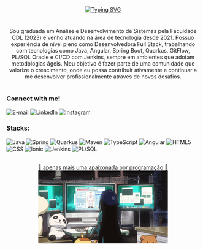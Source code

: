 <div align="center">
  <a href="https://git.io/typing-svg">
    <img src="https://readme-typing-svg.herokuapp.com?font=Handjet&size=35&pause=1000&color=0CD7B6&center=true&vCenter=true&width=435&lines=Ol%C3%A1!+Eu+sou+a+Jhully+Aires+%F0%9F%91%8B%F0%9F%8F%BC" alt="Typing SVG" />
  </a>
</div>

#

<p align="center"> Sou graduada em Análise e Desenvolvimento de Sistemas pela Faculdade CDL (2023) e venho atuando na área de tecnologia desde 2021. Possuo experiência de nível pleno como Desenvolvedora Full Stack, trabalhando com tecnologias como Java, Angular, Spring Boot, Quarkus, GitFlow, PL/SQL Oracle e CI/CD com Jenkins, sempre em ambientes que adotam metodologias ágeis. Meu objetivo é fazer parte de uma comunidade que valorize o crescimento, onde eu possa contribuir ativamente e continuar a me desenvolver profissionalmente através de novos desafios.
  
#

<h3 align="left">Connect with me!</h3>
<div align="left">
    
[![E-mail](https://img.shields.io/badge/-Email-000?style=for-the-badge&logo=microsoft-outlook&logoColor=FF00F6&color:FFF)](jhullyeaires@hotmail.com)
[![LinkedIn](https://img.shields.io/badge/-LinkedIn-000?style=for-the-badge&logo=linkedin&logoColor=FF00F6&color:FFF)](https://www.linkedin.com/in/jhully-aires/)
[![Instagram](https://img.shields.io/badge/-Instagram-000?style=for-the-badge&logo=instagram&logoColor=FF00F6&color:FFF)](https://instagram.com/jhully.aires)

</div>

<h3 align="left">Stacks:</h3>
<div style="display: inline_block">
    <img align="center" alt="Java" height="40" width="40" src="https://cdn.jsdelivr.net/gh/devicons/devicon@latest/icons/java/java-original-wordmark.svg"/>
    <img align="center" alt="Spring" height="40" width="40" src="https://cdn.jsdelivr.net/gh/devicons/devicon@latest/icons/spring/spring-original.svg"/>
    <img align="center" alt="Quarkus" height="40" width="40" src="https://cdn.jsdelivr.net/gh/devicons/devicon@latest/icons/quarkus/quarkus-original.svg"/>
    <img align="center" alt="Maven" height="40" width="40" src="https://cdn.jsdelivr.net/gh/devicons/devicon@latest/icons/maven/maven-original.svg"/>
    <img align="center" alt="TypeScript" height="40" width="40" src="https://cdn.jsdelivr.net/gh/devicons/devicon@latest/icons/typescript/typescript-original.svg"/>
    <img align="center" alt="Angular" height="40" width="40" src="https://cdn.jsdelivr.net/gh/devicons/devicon@latest/icons/angularjs/angularjs-original.svg"/>
    <img align="center" alt="HTML5" height="40" width="40" src="https://cdn.jsdelivr.net/gh/devicons/devicon@latest/icons/html5/html5-original.svg"/>
    <img align="center" alt="CSS" height="40" width="40" src="https://cdn.jsdelivr.net/gh/devicons/devicon@latest/icons/css3/css3-original.svg"/>
    <img align="center" alt="Ionic" height="40" width="40" src="https://cdn.jsdelivr.net/gh/devicons/devicon@latest/icons/ionic/ionic-original.svg"/>
    <img align="center" alt="Jenkins" height="40" width="40" src="https://cdn.jsdelivr.net/gh/devicons/devicon@latest/icons/jenkins/jenkins-original.svg">
    <img align="center" alt="PL/SQL" height="40" width="40" src="https://cdn.jsdelivr.net/gh/devicons/devicon@latest/icons/sqldeveloper/sqldeveloper-original.svg"/>
</div><br/>

<p align="center"> 💖 apenas mais uma apaixonada por programação 💖 <br/>
<img align="center" alt="" height="190px" src="./study.gif">


